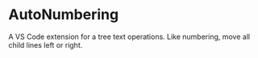 # AutoNumbering
A VS Code extension for a tree text operations. Like numbering, move all child lines left or right.
